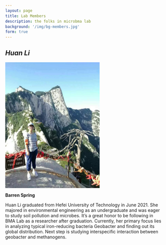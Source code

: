 ```yaml
---
layout: page
title: Lab Members
description: the folks in microbma lab
background: '/img/bg-members.jpg'
form: true
---
```


## *Huan Li*

<img src="members/lh.jpg" height="400" align="center">

**Barren Spring**

Huan Li graduated from Hefei University of Technology in June 2021. She majored in environmental engineering as an undergraduate and was eager to study soil pollution and microbes. It’s a great honor to be following in BMA Lab as a researcher after graduation. 
Currently, her primary focus lies in analyzing typical iron-reducing bacteria Geobacter and finding out its global distribution. Next step is studying interspecific interaction between geobacter and methanogens.
